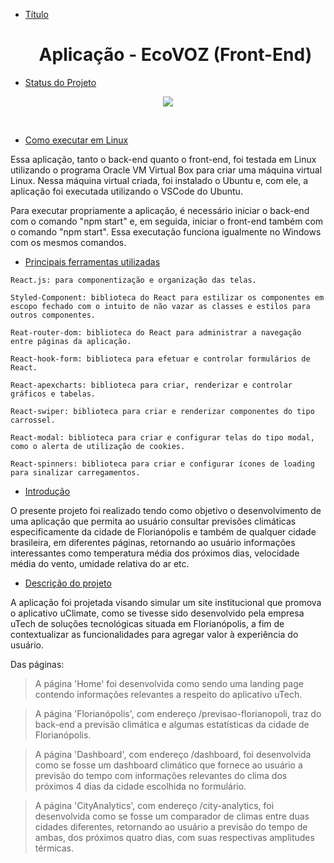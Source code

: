 * [Título](#Título) <h1 align="center">Aplicação - EcoVOZ (Front-End)</h1>

* [Status do Projeto](#Status-do-Projeto)

<p align="center">
<img src="https://img.shields.io/badge/Status-Concluído-green">
</p>
<br>

* [Como executar em Linux](#Como-executar-em-Linux)

Essa aplicação, tanto o back-end quanto o front-end, foi testada em Linux utilizando o programa Oracle VM Virtual Box para criar uma máquina virtual Linux. Nessa máquina virtual criada, foi instalado o Ubuntu e, com ele, a aplicação foi executada utilizando o VSCode do Ubuntu.

Para executar propriamente a aplicação, é necessário iniciar o back-end com o comando "npm start" e, em seguida, iniciar o front-end também com o comando "npm start". Essa executação funciona igualmente no Windows com os mesmos comandos.

* [Principais ferramentas utilizadas](#Ferramentas-utilizadas)

 `React.js: para componentização e organização das telas.`

 `Styled-Component: biblioteca do React para estilizar os componentes em escopo fechado com o intuito de não vazar as classes e estilos para outros componentes.`
 
 `Reat-router-dom: biblioteca do React para administrar a navegação entre páginas da aplicação.`

 `React-hook-form: biblioteca para efetuar e controlar formulários de React.`

 `React-apexcharts: biblioteca para criar, renderizar e controlar gráficos e tabelas.`

 `React-swiper: biblioteca para criar e renderizar componentes do tipo carrossel.`

 `React-modal: biblioteca para criar e configurar telas do tipo modal, como o alerta de utilização de cookies.`

 `React-spinners: biblioteca para criar e configurar ícones de loading para sinalizar carregamentos.`
 
* [Introdução](#Introducao)

O presente projeto foi realizado tendo como objetivo o desenvolvimento de uma aplicação que permita ao usuário consultar previsões climáticas especificamente da cidade de Florianópolis e também de qualquer cidade brasileira, em diferentes páginas, retornando ao usuário informações interessantes como temperatura média dos próximos dias, velocidade média do vento, umidade relativa do ar etc.

* [Descrição do projeto](#Descriçao-do-projeto)

<p>A aplicação foi projetada visando simular um site institucional que promova o aplicativo uClimate, como se tivesse sido desenvolvido pela empresa uTech de soluções tecnológicas situada em Florianópolis, a fim de contextualizar as funcionalidades para agregar valor à experiência do usuário. 

Das páginas:

>A página 'Home' foi desenvolvida como sendo uma landing page contendo informações relevantes a respeito do aplicativo uTech.

>A página 'Florianópolis', com endereço /previsao-florianopoli, traz do back-end a previsão climática e algumas estatísticas da cidade de Florianópolis.

>A página 'Dashboard', com endereço /dashboard, foi desenvolvida como se fosse um dashboard climático que fornece ao usuário a previsão do tempo com informações relevantes do clima dos próximos 4 dias da cidade escolhida no formulário.

>A página 'CityAnalytics', com endereço /city-analytics, foi desenvolvida como se fosse um comparador de climas entre duas cidades diferentes, retornando ao usuário a previsão do tempo de ambas, dos próximos quatro dias, com suas respectivas amplitudes térmicas.
